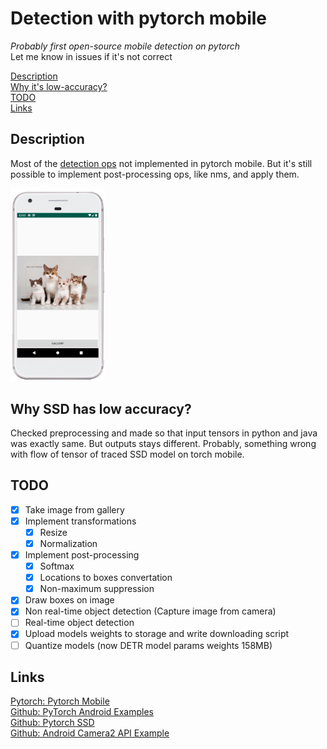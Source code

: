 # Detection with pytorch mobile
*Probably first open-source mobile detection on pytorch*  
Let me know in issues if it's not correct  
  
[Description](#description)  
[Why it's low-accuracy?](#why-ssd-has-low-accuracy)  
[TODO](#todo)  
[Links](#links)

## Description
Most of the [detection ops](https://pytorch.org/docs/stable/torchvision/ops.html) not implemented in pytorch mobile. 
But it's still possible to implement post-processing ops, like nms, and apply them.

<img src="https://raw.githubusercontent.com/temirgaliyev/pytorch_mobile_detection/master/static/pytorch_detection_cats.png" width=30% height=30%>


## Why SSD has low accuracy?
Checked preprocessing and made so that input tensors in python and java was exactly same. But outputs stays different. Probably, something wrong with flow of tensor of traced SSD model on torch mobile. 

## TODO
- [x] Take image from gallery
- [x] Implement transformations
  - [x] Resize
  - [x] Normalization
- [x] Implement post-processing
  - [x] Softmax
  - [x] Locations to boxes convertation
  - [x] Non-maximum suppression
- [x] Draw boxes on image
- [x] Non real-time object detection (Capture image from camera)
- [ ] Real-time object detection
- [x] Upload models weights to storage and write downloading script
- [ ] Quantize models (now DETR model params weights 158MB)

## Links
[Pytorch: Pytorch Mobile](https://pytorch.org/mobile/android/)  
[Github: PyTorch Android Examples](https://github.com/pytorch/android-demo-app)  
[Github: Pytorch SSD](https://github.com/qfgaohao/pytorch-ssd)  
[Github: Android Camera2 API Example](https://github.com/Jiankai-Sun/Android-Camera2-API-Example)
